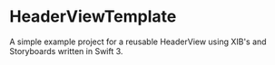 # HeaderViewTemplate
A simple example project for a reusable HeaderView using XIB's and Storyboards written in Swift 3.
